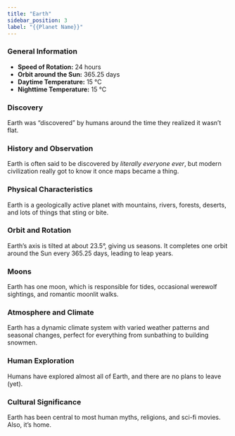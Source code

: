```yaml
---
title: "Earth"
sidebar_position: 3
label: "{{Planet Name}}"
---
```


### General Information

- **Speed of Rotation:** 24 hours
- **Orbit around the Sun:** 365.25 days
- **Daytime Temperature:** 15 °C
- **Nighttime Temperature:** 15 °C

### Discovery

Earth was “discovered” by humans around the time they realized it wasn’t flat.

### History and Observation

Earth is often said to be discovered by *literally everyone ever*, but modern civilization really got to know it once maps became a thing.

### Physical Characteristics

Earth is a geologically active planet with mountains, rivers, forests, deserts, and lots of things that sting or bite.

### Orbit and Rotation

Earth’s axis is tilted at about 23.5°, giving us seasons. It completes one orbit around the Sun every 365.25 days, leading to leap years.

### Moons

Earth has one moon, which is responsible for tides, occasional werewolf sightings, and romantic moonlit walks.

### Atmosphere and Climate

Earth has a dynamic climate system with varied weather patterns and seasonal changes, perfect for everything from sunbathing to building snowmen.

### Human Exploration

Humans have explored almost all of Earth, and there are no plans to leave (yet).

### Cultural Significance

Earth has been central to most human myths, religions, and sci-fi movies. Also, it’s home.